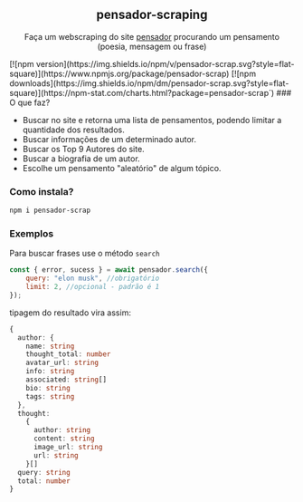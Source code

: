 <p align="center">
 <h2 align="center">pensador-scraping</h2>
 <p align="center">Faça um webscraping do site <a href="https://www.pensador.com/">pensador</a> procurando um pensamento (poesia, mensagem ou frase)</p>
</p>
[![npm version](https://img.shields.io/npm/v/pensador-scrap.svg?style=flat-square)](https://www.npmjs.org/package/pensador-scrap)
[![npm downloads](https://img.shields.io/npm/dm/pensador-scrap.svg?style=flat-square)](https://npm-stat.com/charts.html?package=pensador-scrap´)
### O que faz?

- Buscar no site e retorna uma lista de pensamentos, podendo limitar a quantidade dos resultados.
- Buscar informações de um determinado autor.
- Buscar os Top 9 Autores do site.
- Buscar a biografia de um autor.
- Escolhe um pensamento "aleatório" de algum tópico.

### Como instala?

```bash
npm i pensador-scrap
```

### Exemplos

Para buscar frases use o método `search`

```js
const { error, sucess } = await pensador.search({
	query: "elon musk", //obrigatório
	limit: 2, //opcional - padrão é 1
});
```

tipagem do resultado vira assim:

```ts
{
  author: {
    name: string
    thought_total: number
    avatar_url: string
    info: string
    associated: string[]
    bio: string
    tags: string
  },
  thought:
    {
      author: string
      content: string
      image_url: string
      url: string
    }[]
  query: string
  total: number
}
```
